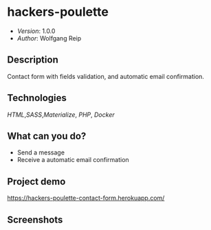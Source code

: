 # hackers-poulette

* *Version*: 1.0.0
* *Author*: Wolfgang Reip

Description
----
Contact form with fields validation, and automatic email confirmation. 

Technologies
----

*HTML*,*SASS*,*Materialize*, *PHP*, *Docker* 

What can you do?
----

* Send a message 
* Receive a automatic email confirmation

Project demo 
----

https://hackers-poulette-contact-form.herokuapp.com/

Screenshots
----

